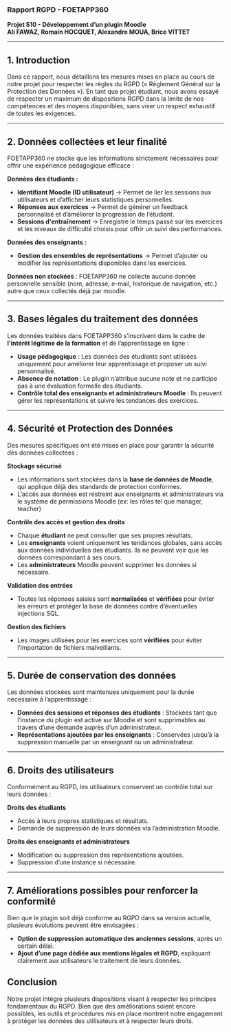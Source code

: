 ### **Rapport RGPD \- FOETAPP360**

**Projet S10 \- Développement d’un plugin Moodle**  
 **Ali FAWAZ, Romain HOCQUET, Alexandre MOUA, Brice VITTET**

---

## 1\. Introduction

Dans ce rapport, nous détaillons les mesures mises en place au cours de notre projet pour respecter les règles du RGPD (« Règlement Général sur la Protection des Données »). En tant que projet étudiant, nous avons essayé de respecter un maximum de dispositions RGPD dans la limite de nos compétences et des moyens disponibles, sans viser un respect exhaustif de toutes les exigences. 

---

## 2\. Données collectées et leur finalité

FOETAPP360 ne stocke que les informations strictement nécessaires pour offrir une expérience pédagogique efficace :

**Données des étudiants :**

* **Identifiant Moodle (ID utilisateur)** → Permet de lier les sessions aux utilisateurs et d’afficher leurs statistiques personnelles.  
* **Réponses aux exercices** → Permet de générer un feedback personnalisé et d’améliorer la progression de l’étudiant.  
* **Sessions d'entraînement** → Enregistre le temps passé sur les exercices et les niveaux de difficulté choisis pour offrir un suivi des performances.

**Données des enseignants :**

* **Gestion des ensembles de représentations** → Permet d’ajouter ou modifier les représentations disponibles dans les exercices.

**Données non stockées** : FOETAPP360 ne collecte aucune donnée personnelle sensible (nom, adresse, e-mail, historique de navigation, etc.) autre que ceux collectés déjà par moodle.

---

## 3\. Bases légales du traitement des données

Les données traitées dans FOETAPP360 s’inscrivent dans le cadre de **l’intérêt légitime de la formation** et de l’apprentissage en ligne :

* **Usage pédagogique** : Les données des étudiants sont utilisées uniquement pour améliorer leur apprentissage et proposer un suivi personnalisé.  
* **Absence de notation** : Le plugin n’attribue aucune note et ne participe pas à une évaluation formelle des étudiants.  
* **Contrôle total des enseignants et administrateurs Moodle** : Ils peuvent gérer les représentations et suivre les tendances des exercices.

---

## 4\. Sécurité et Protection des Données

Des mesures spécifiques ont été mises en place pour garantir la sécurité des données collectées :

**Stockage sécurisé**

* Les informations sont stockées dans la **base de données de Moodle**, qui applique déjà des standards de protection conformes.  
* L’accès aux données est restreint aux enseignants et administrateurs via le système de permissions Moodle (ex: les rôles tel que manager, teacher)

**Contrôle des accès et gestion des droits**

* Chaque **étudiant** ne peut consulter que ses propres résultats.  
* Les **enseignants** voient uniquement les tendances globales, sans accès aux données individuelles des étudiants. Ils ne peuvent voir que les données correspondant à ses cours.  
* Les **administrateurs** Moodle peuvent supprimer les données si nécessaire.

**Validation des entrées**

* Toutes les réponses saisies sont **normalisées** et **vérifiées** pour éviter les erreurs et protéger la base de données contre d’éventuelles injections SQL.

**Gestion des fichiers**

* Les images utilisées pour les exercices sont **vérifiées** pour éviter l’importation de fichiers malveillants.

---

## 5\. Durée de conservation des données

Les données stockées sont maintenues uniquement pour la durée nécessaire à l’apprentissage :

* **Données des sessions et réponses des étudiants** : Stockées tant que l’instance du plugin est activé sur Moodle et sont supprimables au travers d’une demande auprès d’un administrateur.  
* **Représentations ajoutées par les enseignants** : Conservées jusqu’à la suppression manuelle par un enseignant ou un administrateur.

---

## 6\. Droits des utilisateurs

Conformément au RGPD, les utilisateurs conservent un contrôle total sur leurs données :

**Droits des étudiants**

* Accès à leurs propres statistiques et résultats.  
* Demande de suppression de leurs données via l’administration Moodle.

**Droits des enseignants et administrateurs**

* Modification ou suppression des représentations ajoutées.  
* Suppression d’une instance si nécessaire.

---

## 7\. Améliorations possibles pour renforcer la conformité

Bien que le plugin soit déjà conforme au RGPD dans sa version actuelle, plusieurs évolutions peuvent être envisagées :

* **Option de suppression automatique des anciennes sessions**, après un certain délai.  
* **Ajout d’une page dédiée aux mentions légales et RGPD**, expliquant clairement aux utilisateurs le traitement de leurs données.

## Conclusion

Notre projet intègre plusieurs dispositions visant à respecter les principes fondamentaux du RGPD. Bien que des améliorations soient encore possibles, les outils et procédures mis en place montrent notre engagement à protéger les données des utilisateurs et à respecter leurs droits. 


